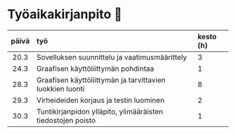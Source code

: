 # Työaikakirjanpito    :memo:

| päivä  | työ                                                         | kesto (h)  |
| :----: | :----                                                       |       :----|
| 20.3   | Sovelluksen suunnittelu ja vaatimusmäärittely               |     3      |
| 24.3   | Graafisen käyttöliittymän pohdintaa                         |     1      |
| 28.3   | Graafisen käyttöliittymän ja tarvittavien luokkien luonti   |     8      |
| 29.3   | Virheideiden korjaus ja testin luominen                     |     2      |
| 30.3   | Tuntikirjanpidon ylläpito, ylimääräisten tiedostojen poisto |     1      |
